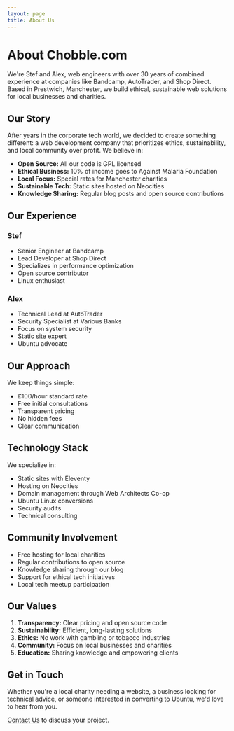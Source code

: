 ```yaml
---
layout: page
title: About Us
---
```


# About Chobble.com

We're Stef and Alex, web engineers with over 30 years of combined experience at companies like Bandcamp, AutoTrader, and Shop Direct. Based in Prestwich, Manchester, we build ethical, sustainable web solutions for local businesses and charities.

## Our Story

After years in the corporate tech world, we decided to create something different: a web development company that prioritizes ethics, sustainability, and local community over profit. We believe in:

- **Open Source:** All our code is GPL licensed
- **Ethical Business:** 10% of income goes to Against Malaria Foundation
- **Local Focus:** Special rates for Manchester charities
- **Sustainable Tech:** Static sites hosted on Neocities
- **Knowledge Sharing:** Regular blog posts and open source contributions

## Our Experience

### Stef
- Senior Engineer at Bandcamp
- Lead Developer at Shop Direct
- Specializes in performance optimization
- Open source contributor
- Linux enthusiast

### Alex
- Technical Lead at AutoTrader
- Security Specialist at Various Banks
- Focus on system security
- Static site expert
- Ubuntu advocate

## Our Approach

We keep things simple:
- £100/hour standard rate
- Free initial consultations
- Transparent pricing
- No hidden fees
- Clear communication

## Technology Stack

We specialize in:
- Static sites with Eleventy
- Hosting on Neocities
- Domain management through Web Architects Co-op
- Ubuntu Linux conversions
- Security audits
- Technical consulting

## Community Involvement

- Free hosting for local charities
- Regular contributions to open source
- Knowledge sharing through our blog
- Support for ethical tech initiatives
- Local tech meetup participation

## Our Values

1. **Transparency:** Clear pricing and open source code
2. **Sustainability:** Efficient, long-lasting solutions
3. **Ethics:** No work with gambling or tobacco industries
4. **Community:** Focus on local businesses and charities
5. **Education:** Sharing knowledge and empowering clients

## Get in Touch

Whether you're a local charity needing a website, a business looking for technical advice, or someone interested in converting to Ubuntu, we'd love to hear from you.

[Contact Us](/contact/) to discuss your project.
